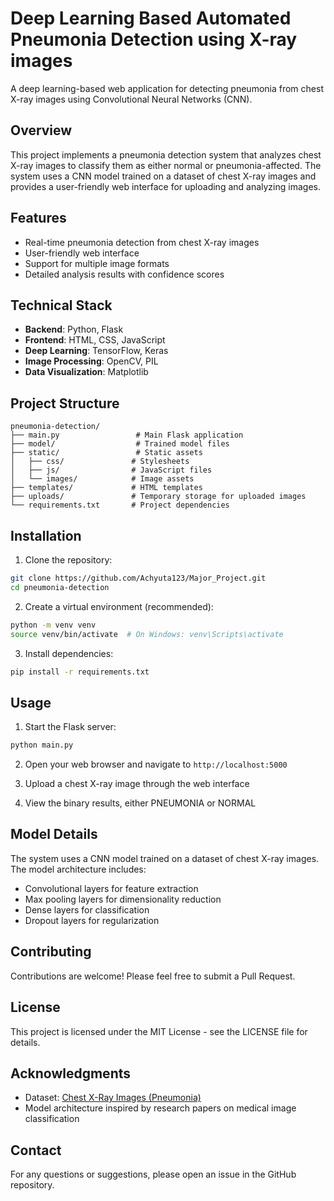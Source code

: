 
# Deep Learning Based Automated Pneumonia Detection using X-ray images

A deep learning-based web application for detecting pneumonia from chest X-ray images using Convolutional Neural Networks (CNN).

## Overview

This project implements a pneumonia detection system that analyzes chest X-ray images to classify them as either normal or pneumonia-affected. The system uses a CNN model trained on a dataset of chest X-ray images and provides a user-friendly web interface for uploading and analyzing images.

## Features

- Real-time pneumonia detection from chest X-ray images
- User-friendly web interface
- Support for multiple image formats
- Detailed analysis results with confidence scores


## Technical Stack

- **Backend**: Python, Flask
- **Frontend**: HTML, CSS, JavaScript
- **Deep Learning**: TensorFlow, Keras
- **Image Processing**: OpenCV, PIL
- **Data Visualization**: Matplotlib

## Project Structure

```
pneumonia-detection/
├── main.py                 # Main Flask application
├── model/                  # Trained model files
├── static/                 # Static assets
│   ├── css/               # Stylesheets
│   ├── js/                # JavaScript files
│   └── images/            # Image assets
├── templates/             # HTML templates
├── uploads/               # Temporary storage for uploaded images
└── requirements.txt       # Project dependencies
```

## Installation

1. Clone the repository:
```bash
git clone https://github.com/Achyuta123/Major_Project.git
cd pneumonia-detection
```

2. Create a virtual environment (recommended):
```bash
python -m venv venv
source venv/bin/activate  # On Windows: venv\Scripts\activate
```

3. Install dependencies:
```bash
pip install -r requirements.txt
```

## Usage

1. Start the Flask server:
```bash
python main.py
```

2. Open your web browser and navigate to `http://localhost:5000`

3. Upload a chest X-ray image through the web interface

4. View the binary results, either PNEUMONIA or NORMAL

## Model Details

The system uses a CNN model trained on a dataset of chest X-ray images. The model architecture includes:
- Convolutional layers for feature extraction
- Max pooling layers for dimensionality reduction
- Dense layers for classification
- Dropout layers for regularization

## Contributing

Contributions are welcome! Please feel free to submit a Pull Request.

## License

This project is licensed under the MIT License - see the LICENSE file for details.

## Acknowledgments

- Dataset: [Chest X-Ray Images (Pneumonia)](https://www.kaggle.com/datasets/paultimothymooney/chest-xray-pneumonia)
- Model architecture inspired by research papers on medical image classification

## Contact

For any questions or suggestions, please open an issue in the GitHub repository.
